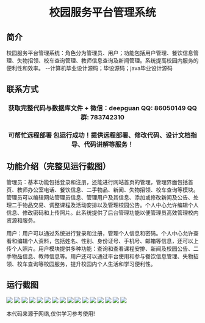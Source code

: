 <p><h1 align="center">校园服务平台管理系统</h1></p>

## 简介
校园服务平台管理系统：角色分为管理员、用户；功能包括用户管理、餐饮信息管理、失物招领、校车查询管理、教师信息查询及新闻管理。系统提高校园内服务的便利性和效率。    --计算机毕业设计源码；毕设源码；java毕业设计源码


## 联系方式
<p><h3 align="center">获取完整代码与数据库文件 + 微信：deepguan QQ: 86050149 QQ群: 783742310</h3></p>
<p><h3 align="center">可帮忙远程部署 包运行成功！提供远程部署、修改代码、设计文档指导、代码讲解等服务！</h3></p>

## 功能介绍（完整见运行截图）
管理员：基本功能包括登录和注册，还能进行网站首页的管理，管理界面包括首页、教师办公室电话、餐饮信息、二手物品、新闻、失物招领、校车查询等模块。管理员可以编辑网站管理员信息、管理用户及其信息、添加或修改新闻及公告、处理二手物品交易、调整课程及活动安排以及管理校园公告。个人中心允许编辑个人信息、修改密码和上传照片。此系统提供了后台管理功能以便管理员高效管理校内资源和服务。

用户：用户可以通过系统进行登录和注册，管理个人信息和密码。个人中心允许查看和编辑个人资料，包括姓名、性别、身份证号、手机号、邮箱等信息，还可以上传个人照片。用户模块提供多种功能：查询和查看课程安排、新闻及校园公告、二手物品信息、教师信息等。用户还可以通过平台使用和参与餐饮信息管理、失物招领、校车查询等校园服务，提升校园内个人生活和学习便利性。


## 运行截图
![](https://bs-1329754181.cos.ap-shanghai.myqcloud.com/ssm/CampusServicePlatformManagementSystem/img/001.jpg)
![](https://bs-1329754181.cos.ap-shanghai.myqcloud.com/ssm/CampusServicePlatformManagementSystem/img/002.jpg)
![](https://bs-1329754181.cos.ap-shanghai.myqcloud.com/ssm/CampusServicePlatformManagementSystem/img/003.jpg)
![](https://bs-1329754181.cos.ap-shanghai.myqcloud.com/ssm/CampusServicePlatformManagementSystem/img/004.jpg)
![](https://bs-1329754181.cos.ap-shanghai.myqcloud.com/ssm/CampusServicePlatformManagementSystem/img/005.jpg)
![](https://bs-1329754181.cos.ap-shanghai.myqcloud.com/ssm/CampusServicePlatformManagementSystem/img/006.jpg)
![](https://bs-1329754181.cos.ap-shanghai.myqcloud.com/ssm/CampusServicePlatformManagementSystem/img/007.jpg)
![](https://bs-1329754181.cos.ap-shanghai.myqcloud.com/ssm/CampusServicePlatformManagementSystem/img/008.jpg)
![](https://bs-1329754181.cos.ap-shanghai.myqcloud.com/ssm/CampusServicePlatformManagementSystem/img/009.jpg)
![](https://bs-1329754181.cos.ap-shanghai.myqcloud.com/ssm/CampusServicePlatformManagementSystem/img/010.jpg)
![](https://bs-1329754181.cos.ap-shanghai.myqcloud.com/ssm/CampusServicePlatformManagementSystem/img/011.jpg)
![](https://bs-1329754181.cos.ap-shanghai.myqcloud.com/ssm/CampusServicePlatformManagementSystem/img/012.jpg)
![](https://bs-1329754181.cos.ap-shanghai.myqcloud.com/ssm/CampusServicePlatformManagementSystem/img/013.jpg)
![](https://bs-1329754181.cos.ap-shanghai.myqcloud.com/ssm/CampusServicePlatformManagementSystem/img/014.jpg)
![](https://bs-1329754181.cos.ap-shanghai.myqcloud.com/ssm/CampusServicePlatformManagementSystem/img/015.jpg)
![](https://bs-1329754181.cos.ap-shanghai.myqcloud.com/ssm/CampusServicePlatformManagementSystem/img/016.jpg)

<p>本代码来源于网络,仅供学习参考使用!</p>
